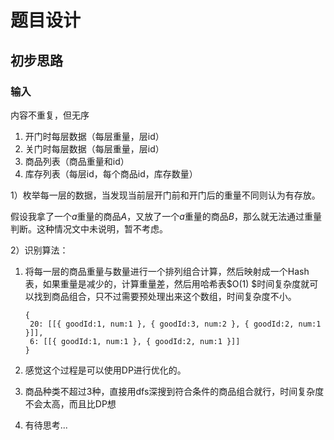 # 题目设计

## 初步思路

### 输入

内容不重复，但无序

1. 开门时每层数据（每层重量，层id）
2. 关门时每层数据（每层重量，层id）
3. 商品列表（商品重量和id）
4. 库存列表（每层id，每个商品id，库存数量）

1）枚举每一层的数据，当发现当前层开门前和开门后的重量不同则认为有存放。

假设我拿了一个$a$重量的商品$A$，又放了一个$a$重量的商品$B$，那么就无法通过重量判断。这种情况文中未说明，暂不考虑。

2）识别算法：

1. 将每一层的商品重量与数量进行一个排列组合计算，然后映射成一个Hash表，如果重量是减少的，计算重量差，然后用哈希表$O(1)
   $时间复杂度就可以找到商品组合，只不过需要预处理出来这个数组，时间复杂度不小。

   ```
   {
   	20: [[{ goodId:1, num:1 }, { goodId:3, num:2 }, { goodId:2, num:1 }]],
   	6: [[{ goodId:1, num:1 }, { goodId:2, num:1 }]]
   }
   ```

2. 感觉这个过程是可以使用DP进行优化的。

3. 商品种类不超过3种，直接用dfs深搜到符合条件的商品组合就行，时间复杂度不会太高，而且比DP想
4. 
   有待思考...




